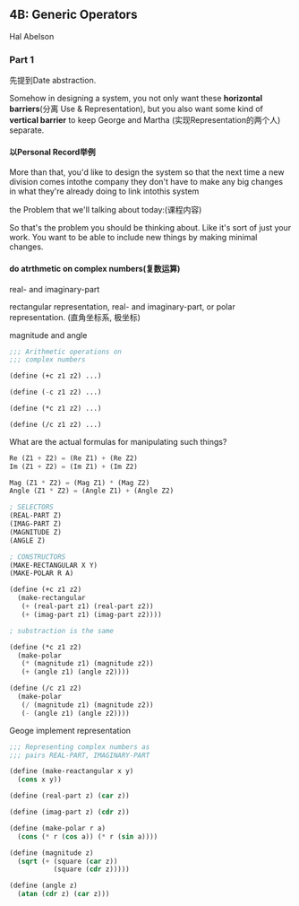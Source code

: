 ## 4B: Generic Operators

Hal Abelson

### Part 1 

先提到Date abstraction.

Somehow in designing a system, you not only want these **horizontal barriers**(分离 Use & Representation), but you also want some kind of **vertical barrier** to keep George and Martha (实现Representation的两个人) separate.

#### 以Personal Record举例

More than that, you'd like to design the system so that the next time a new division comes intothe company they don't have to make any big changes in what they're already doing to link intothis system

the Problem that we'll talking about today:(课程内容)

So that's the problem you should be thinking about. Like it's sort of just your work. You want to be able to include new things by making minimal changes.

#### do atrthmetic on complex numbers(复数运算)

real- and imaginary-part

rectangular representation, real- and imaginary-part, or polar representation. (直角坐标系, 极坐标)

magnitude and angle

```lisp
;;; Arithmetic operations on
;;; complex numbers

(define (+c z1 z2) ...)

(define (-c z1 z2) ...)

(define (*c z1 z2) ...)

(define (/c z1 z2) ...)
```

What are the actual formulas for manipulating such things? 

```lisp
Re (Z1 + Z2) = (Re Z1) + (Re Z2)
Im (Z1 + Z2) = (Im Z1) + (Im Z2)

Mag (Z1 * Z2) = (Mag Z1) * (Mag Z2)
Angle (Z1 * Z2) = (Angle Z1) + (Angle Z2)
```





```lisp
; SELECTORS
(REAL-PART Z)
(IMAG-PART Z)
(MAGNITUDE Z)
(ANGLE Z)

; CONSTRUCTORS
(MAKE-RECTANGULAR X Y)
(MAKE-POLAR R A)
```



```lisp
(define (+c z1 z2)
  (make-rectangular
   (+ (real-part z1) (real-part z2))
   (+ (imag-part z1) (imag-part z2))))

; substraction is the same

(define (*c z1 z2)
  (make-polar
   (* (magnitude z1) (magnitude z2))
   (+ (angle z1) (angle z2))))

(define (/c z1 z2)
  (make-polar
   (/ (magnitude z1) (magnitude z2))
   (- (angle z1) (angle z2))))

```

Geoge implement representation

```lisp
;;; Representing complex numbers as
;;; pairs REAL-PART, IMAGINARY-PART

(define (make-reactangular x y)
  (cons x y))

(define (real-part z) (car z))

(define (imag-part z) (cdr z))

(define (make-polar r a)
  (cons (* r (cos a)) (* r (sin a))))

(define (magnitude z)
  (sqrt (+ (square (car z))
           (square (cdr z)))))

(define (angle z)
  (atan (cdr z) (car z)))
```

